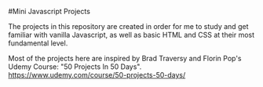 #Mini Javascript Projects

The projects in this repository are created in order for me to study and get familiar with vanilla Javascript, as well as basic HTML and CSS at their most fundamental level.

Most of the projects here are inspired by Brad Traversy and Florin Pop's Udemy Course: "50 Projects In 50 Days".
https://www.udemy.com/course/50-projects-50-days/


